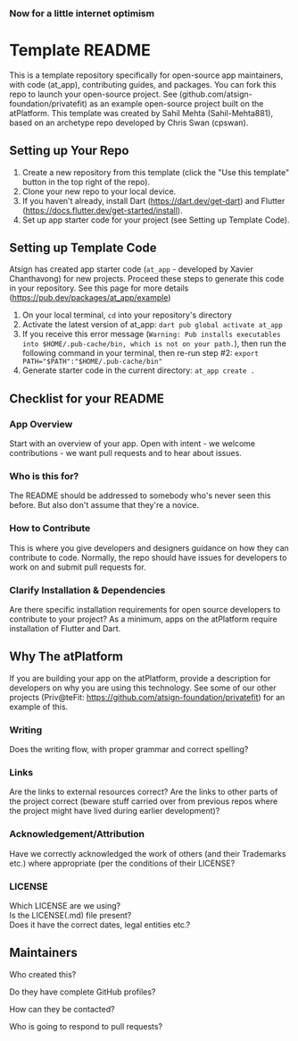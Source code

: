 ### Now for a little internet optimism

# Template README
This is a template repository specifically for open-source app maintainers, with code (at_app), contributing guides, and packages. You can fork this repo to launch your open-source project. See (github.com/atsign-foundation/privatefit) as an example open-source project built on the atPlatform. This template was created by Sahil Mehta (Sahil-Mehta881), based on an archetype repo developed by Chris Swan (cpswan).


## Setting up Your Repo
1. Create a new repository from this template (click the "Use this template" button in the top right of the repo).
2. Clone your new repo to your local device.
3. If you haven't already, install Dart (https://dart.dev/get-dart) and Flutter (https://docs.flutter.dev/get-started/install).
4. Set up app starter code for your project (see Setting up Template Code).

## Setting up Template Code
Atsign has created app starter code (`at_app` - developed by Xavier Chanthavong) for new projects. Proceed these steps to generate this code in your repository. See this page for more details (https://pub.dev/packages/at_app/example)
1. On your local terminal, `cd` into your repository's directory
2. Activate the latest version of at_app: `dart pub global activate at_app`
3. If you receive this error message (`Warning: Pub installs executables into $HOME/.pub-cache/bin, which is not on your path.`), then run the following command in your terminal, then re-run step #2: `export PATH="$PATH":"$HOME/.pub-cache/bin"`
4. Generate starter code in the current directory: `at_app create .`



## Checklist for your README

### App Overview
Start with an overview of your app. Open with intent - we welcome contributions - we want pull requests and to hear about issues.

### Who is this for?
The README should be addressed to somebody who's never seen this before.
But also don't assume that they're a novice.

### How to Contribute
This is where you give developers and designers guidance on how they can contribute to code. Normally, the repo should have issues for developers to work on and submit pull requests for.

### Clarify Installation & Dependencies
Are there specific installation requirements for open source developers to contribute to your project? As a minimum, apps on the atPlatform require installation of Flutter and Dart. 

## Why The atPlatform
If you are building your app on the atPlatform, provide a description for developers on why you are using this technology. See some of our other projects (Priv@teFit: https://github.com/atsign-foundation/privatefit) for an example of this.

### Writing

Does the writing flow, with proper grammar and correct spelling?

### Links

Are the links to external resources correct?
Are the links to other parts of the project correct
(beware stuff carried over from previous repos where the
project might have lived during earlier development)?


### Acknowledgement/Attribution

Have we correctly acknowledged the work of others (and their Trademarks etc.)
where appropriate (per the conditions of their LICENSE?

### LICENSE

Which LICENSE are we using?  
Is the LICENSE(.md) file present?  
Does it have the correct dates, legal entities etc.?

## Maintainers

Who created this?  

Do they have complete GitHub profiles?  

How can they be contacted?  

Who is going to respond to pull requests?  
